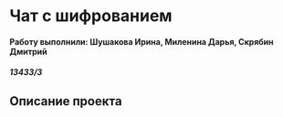 # Чат с шифрованием

#### Работу выполнили: Шушакова Ирина, Миленина Дарья, Скрябин Дмитрий
##### ***13433/3***

## **Описание проекта**


